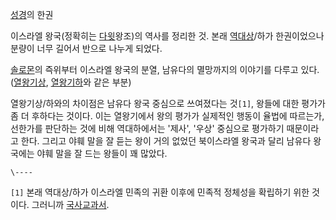 [성경](%EC%84%B1%EA%B2%BD.md)의 한권

이스라엘 왕국(정확히는 [다윗](%EB%8B%A4%EC%9C%97.md)왕조)의 역사를 정리한 것. 본래
[역대상](%EC%97%AD%EB%8C%80%EC%83%81.md)/하가 한권이었으나 분량이 너무 길어서 반으로 나누게 되었다.

[솔로몬](%EC%86%94%EB%A1%9C%EB%AA%AC.md)의 즉위부터 이스라엘 왕국의 분열, 남유다의 멸망까지의 이야기를
다루고 있다.  
([열왕기상](%EC%97%B4%EC%99%95%EA%B8%B0%EC%83%81.md),
[열왕기하](%EC%97%B4%EC%99%95%EA%B8%B0%ED%95%98.md)와 같은 부분)

열왕기상/하와의 차이점은 남유다 왕국 중심으로 쓰여졌다는 것`[1]`, 왕들에 대한 평가가 좀 더 후하다는 것이다. 이는 열왕기에서 왕의
평가가 실제적인 행동이 율법에 따르는가, 선한가를 판단하는 것에 비해 역대하에서는 '제사', '우상' 중심으로 평가하기 때문이라고 한다.
그리고 야훼 말을 잘 듣는 왕이 거의 없었던 북이스라엘 왕국과 달리 남유다 왕국에는 야훼 말을 잘 드는 왕들이 꽤 많았다.

`\----`

`[1]` 본래 역대상/하가 이스라엘 민족의 귀환 이후에 민족적 정체성을 확립하기 위한 것이다. 그러니까
[국사](%EA%B5%AD%EC%82%AC.md)[교과서](%EA%B5%90%EA%B3%BC%EC%84%9C.md).

